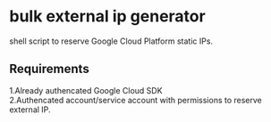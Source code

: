# bulk external ip generator

shell script to reserve Google Cloud Platform static IPs.

## Requirements

1.Already authencated Google Cloud SDK \
2.Authencated account/service account with permissions to reserve external IP.